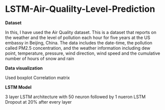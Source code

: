 # LSTM-Air-Qualilty-Level-Prediction

**Dataset**

In this, I have used the Air Quality dataset. This is a dataset that reports on the weather and the level of pollution each hour for five years at the US embassy in Beijing, China. The data includes the date-time, the pollution called PM2.5 concentration, and the weather information including dew point, temperature, pressure, wind direction, wind speed and the cumulative number of hours of snow and rain

**Data visualization**

Used boxplot
Correlation matrix

**LSTM Model**

3 layer LSTM architecture with 50 neuron followed by 1 nueron LSTM
Dropout at 20% after every layer
